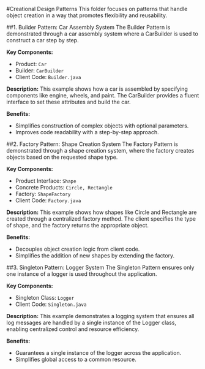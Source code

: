 #Creational Design Patterns
This folder focuses on patterns that handle object creation in a way that promotes flexibility and reusability.

##1. Builder Pattern: Car Assembly System
The Builder Pattern is demonstrated through a car assembly system where a CarBuilder is used to construct a car step by step.

**Key Components:**
- Product: `Car`
- Builder: `CarBuilder`
- Client Code: `Builder.java`

**Description:**
This example shows how a car is assembled by specifying components like engine, wheels, and paint. The CarBuilder provides a fluent interface to set these attributes and build the car.

**Benefits:**
- Simplifies construction of complex objects with optional parameters.
- Improves code readability with a step-by-step approach.

##2. Factory Pattern: Shape Creation System
The Factory Pattern is demonstrated through a shape creation system, where the factory creates objects based on the requested shape type.

**Key Components:**
- Product Interface: `Shape`
- Concrete Products: `Circle, Rectangle`
- Factory: `ShapeFactory`
- Client Code: `Factory.java`

**Description:**
This example shows how shapes like Circle and Rectangle are created through a centralized factory method. The client specifies the type of shape, and the factory returns the appropriate object.

**Benefits:**
- Decouples object creation logic from client code.
- Simplifies the addition of new shapes by extending the factory.

##3. Singleton Pattern: Logger System
The Singleton Pattern ensures only one instance of a logger is used throughout the application.

**Key Components:**
- Singleton Class: `Logger`
- Client Code: `Singleton.java`

**Description:**
This example demonstrates a logging system that ensures all log messages are handled by a single instance of the Logger class, enabling centralized control and resource efficiency.

**Benefits:**
- Guarantees a single instance of the logger across the application.
- Simplifies global access to a common resource.